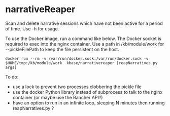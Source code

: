 # narrativeReaper
Scan and delete narrative sessions which have not been active for a period of time.  Use -h for usage.

To use the Docker image, run a command like below.  The Docker socket is required to exec into the nginx container.  Use a path in /kb/module/work for --pickleFilePath to keep the file persistent on the host.

    docker run --rm -v /var/run/docker.sock:/var/run/docker.sock -v $HOME/tmp:/kb/module/work  kbase/narrativereaper [reapNarratives.py args]

To do:

* use a lock to prevent two processes clobbering the pickle file
* use the docker Python library instead of subprocess to talk to the nginx container (or maybe use the Rancher API?)
* have an option to run in an infinite loop, sleeping N minutes then running reapNarratives.py ?
